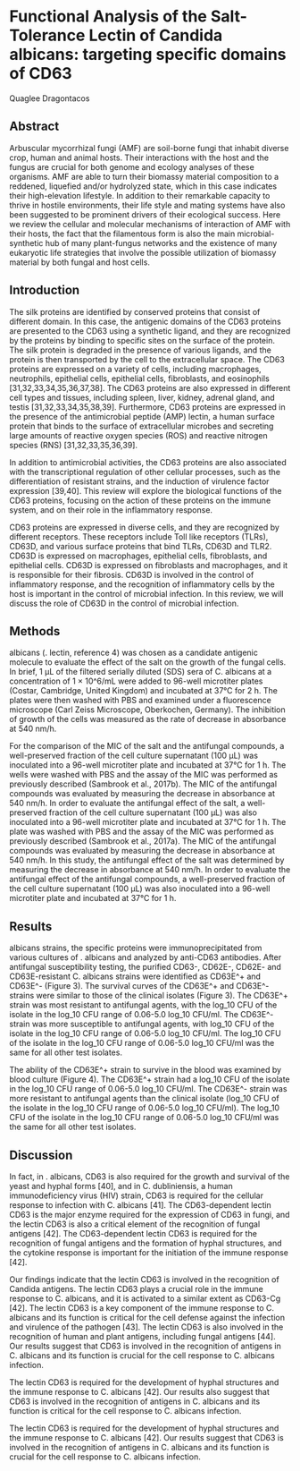 # Functional Analysis of the Salt-Tolerance Lectin of Candida albicans: targeting specific domains of CD63
Quaglee Dragontacos


## Abstract
Arbuscular mycorrhizal fungi (AMF) are soil-borne fungi that inhabit diverse crop, human and animal hosts. Their interactions with the host and the fungus are crucial for both genome and ecology analyses of these organisms. AMF are able to turn their biomassy material composition to a reddened, liquefied and/or hydrolyzed state, which in this case indicates their high-elevation lifestyle. In addition to their remarkable capacity to thrive in hostile environments, their life style and mating systems have also been suggested to be prominent drivers of their ecological success. Here we review the cellular and molecular mechanisms of interaction of AMF with their hosts, the fact that the filamentous form is also the main microbial-synthetic hub of many plant-fungus networks and the existence of many eukaryotic life strategies that involve the possible utilization of biomassy material by both fungal and host cells.


## Introduction
The silk proteins are identified by conserved proteins that consist of different domain. In this case, the antigenic domains of the CD63 proteins are presented to the CD63 using a synthetic ligand, and they are recognized by the proteins by binding to specific sites on the surface of the protein. The silk protein is degraded in the presence of various ligands, and the protein is then transported by the cell to the extracellular space. The CD63 proteins are expressed on a variety of cells, including macrophages, neutrophils, epithelial cells, epithelial cells, fibroblasts, and eosinophils [31,32,33,34,35,36,37,38]. The CD63 proteins are also expressed in different cell types and tissues, including spleen, liver, kidney, adrenal gland, and testis [31,32,33,34,35,38,39]. Furthermore, CD63 proteins are expressed in the presence of the antimicrobial peptide (AMP) lectin, a human surface protein that binds to the surface of extracellular microbes and secreting large amounts of reactive oxygen species (ROS) and reactive nitrogen species (RNS) [31,32,33,35,36,39].

In addition to antimicrobial activities, the CD63 proteins are also associated with the transcriptional regulation of other cellular processes, such as the differentiation of resistant strains, and the induction of virulence factor expression [39,40]. This review will explore the biological functions of the CD63 proteins, focusing on the action of these proteins on the immune system, and on their role in the inflammatory response.

CD63 proteins are expressed in diverse cells, and they are recognized by different receptors. These receptors include Toll like receptors (TLRs), CD63D, and various surface proteins that bind TLRs, CD63D and TLR2. CD63D is expressed on macrophages, epithelial cells, fibroblasts, and epithelial cells. CD63D is expressed on fibroblasts and macrophages, and it is responsible for their fibrosis. CD63D is involved in the control of inflammatory response, and the recognition of inflammatory cells by the host is important in the control of microbial infection. In this review, we will discuss the role of CD63D in the control of microbial infection.


## Methods
albicans (. lectin, reference 4) was chosen as a candidate antigenic molecule to evaluate the effect of the salt on the growth of the fungal cells. In brief, 1 µL of the filtered serially diluted (SDS) sera of C. albicans at a concentration of 1 × 10^6/mL were added to 96-well microtiter plates (Costar, Cambridge, United Kingdom) and incubated at 37°C for 2 h. The plates were then washed with PBS and examined under a fluorescence microscope (Carl Zeiss Microscope, Oberkochen, Germany). The inhibition of growth of the cells was measured as the rate of decrease in absorbance at 540 nm/h.

For the comparison of the MIC of the salt and the antifungal compounds, a well-preserved fraction of the cell culture supernatant (100 µL) was inoculated into a 96-well microtiter plate and incubated at 37°C for 1 h. The wells were washed with PBS and the assay of the MIC was performed as previously described (Sambrook et al., 2017b). The MIC of the antifungal compounds was evaluated by measuring the decrease in absorbance at 540 nm/h. In order to evaluate the antifungal effect of the salt, a well-preserved fraction of the cell culture supernatant (100 µL) was also inoculated into a 96-well microtiter plate and incubated at 37°C for 1 h. The plate was washed with PBS and the assay of the MIC was performed as previously described (Sambrook et al., 2017a). The MIC of the antifungal compounds was evaluated by measuring the decrease in absorbance at 540 nm/h. In this study, the antifungal effect of the salt was determined by measuring the decrease in absorbance at 540 nm/h. In order to evaluate the antifungal effect of the antifungal compounds, a well-preserved fraction of the cell culture supernatant (100 µL) was also inoculated into a 96-well microtiter plate and incubated at 37°C for 1 h.


## Results
albicans strains, the specific proteins were immunoprecipitated from various cultures of . albicans and analyzed by anti-CD63 antibodies. After antifungal susceptibility testing, the purified CD63-, CD62E-, CD62E- and CD63E-resistant C. albicans strains were identified as CD63E^+ and CD63E^- (Figure 3). The survival curves of the CD63E^+ and CD63E^- strains were similar to those of the clinical isolates (Figure 3). The CD63E^+ strain was most resistant to antifungal agents, with the log_10 CFU of the isolate in the log_10 CFU range of 0.06-5.0 log_10 CFU/ml. The CD63E^- strain was more susceptible to antifungal agents, with log_10 CFU of the isolate in the log_10 CFU range of 0.06-5.0 log_10 CFU/ml. The log_10 CFU of the isolate in the log_10 CFU range of 0.06-5.0 log_10 CFU/ml was the same for all other test isolates.

The ability of the CD63E^+ strain to survive in the blood was examined by blood culture (Figure 4). The CD63E^+ strain had a log_10 CFU of the isolate in the log_10 CFU range of 0.06-5.0 log_10 CFU/ml. The CD63E^- strain was more resistant to antifungal agents than the clinical isolate (log_10 CFU of the isolate in the log_10 CFU range of 0.06-5.0 log_10 CFU/ml). The log_10 CFU of the isolate in the log_10 CFU range of 0.06-5.0 log_10 CFU/ml was the same for all other test isolates.


## Discussion
In fact, in . albicans, CD63 is also required for the growth and survival of the yeast and hyphal forms [40], and in C. dubliniensis, a human immunodeficiency virus (HIV) strain, CD63 is required for the cellular response to infection with C. albicans [41]. The CD63-dependent lectin CD63 is the major enzyme required for the expression of CD63 in fungi, and the lectin CD63 is also a critical element of the recognition of fungal antigens [42]. The CD63-dependent lectin CD63 is required for the recognition of fungal antigens and the formation of hyphal structures, and the cytokine response is important for the initiation of the immune response [42].

Our findings indicate that the lectin CD63 is involved in the recognition of Candida antigens. The lectin CD63 plays a crucial role in the immune response to C. albicans, and it is activated to a similar extent as CD63-Cg [42]. The lectin CD63 is a key component of the immune response to C. albicans and its function is critical for the cell defense against the infection and virulence of the pathogen [43]. The lectin CD63 is also involved in the recognition of human and plant antigens, including fungal antigens [44]. Our results suggest that CD63 is involved in the recognition of antigens in C. albicans and its function is crucial for the cell response to C. albicans infection.

The lectin CD63 is required for the development of hyphal structures and the immune response to C. albicans [42]. Our results also suggest that CD63 is involved in the recognition of antigens in C. albicans and its function is critical for the cell response to C. albicans infection.

The lectin CD63 is required for the development of hyphal structures and the immune response to C. albicans [42]. Our results suggest that CD63 is involved in the recognition of antigens in C. albicans and its function is crucial for the cell response to C. albicans infection.
